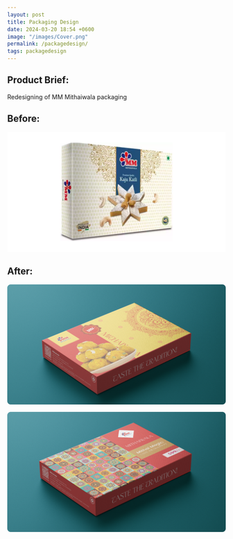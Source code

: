 ```yaml
---
layout: post
title: Packaging Design
date: 2024-03-20 18:54 +0600
image: "/images/Cover.png"
permalink: /packagedesign/
tags: packagedesign
---
```


## Product Brief:

Redesigning of MM Mithaiwala packaging 

## Before:

![Before](../images/Before.png)

## After:

![After](../images/After1.png)


![Afterimage](../images/After2.png)